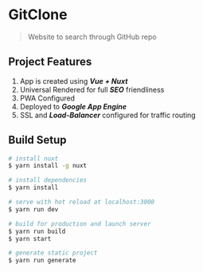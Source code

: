 # GitClone

> Website to search through GitHub repo

## Project Features
1. App is created using ***Vue + Nuxt***
2. Universal Rendered for full ***SEO*** friendliness
3. PWA Configured
4. Deployed to ***Google App Engine***
5. SSL and ***Load-Balancer*** configured for traffic routing

## Build Setup

``` bash
# install nuxt
$ yarn install -g nuxt

# install dependencies
$ yarn install

# serve with hot reload at localhost:3000
$ yarn run dev

# build for production and launch server
$ yarn run build
$ yarn start

# generate static project
$ yarn run generate
```
